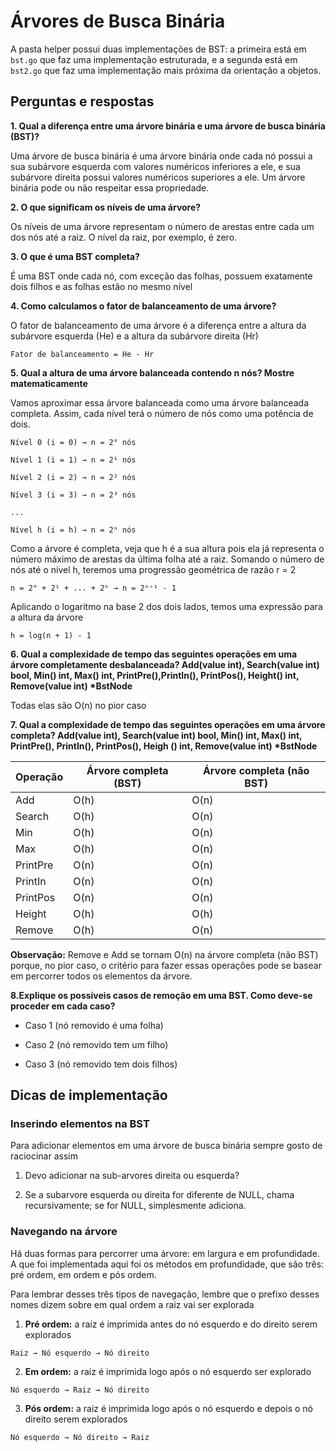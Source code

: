 # Árvores de  Busca Binária

A pasta helper possui duas implementações de BST: a primeira está em `bst.go` que faz uma implementação estruturada, e a segunda está em `bst2.go` que faz uma implementação mais próxima da orientação a objetos.

## Perguntas e respostas

**1. Qual a diferença entre uma árvore binária e uma árvore de busca binária (BST)?**

Uma árvore de busca binária é uma árvore binária onde cada nó possui a sua subárvore esquerda com valores numéricos inferiores a ele, e sua subárvore direita possui valores numéricos superiores a ele. Um árvore binária pode ou não respeitar essa propriedade.

**2. O que significam os níveis de uma árvore?**

Os níveis de uma árvore representam o número de arestas entre cada um dos nós até a raiz. O nível da raiz, por exemplo, é zero.

**3. O que é uma BST completa?**

É uma BST onde cada nó, com exceção das folhas, possuem exatamente dois filhos e as folhas estão no mesmo nível

**4. Como calculamos o fator de balanceamento de uma árvore?**

O fator de balanceamento de uma árvore é a diferença entre a altura da subárvore esquerda (He) e a altura da subárvore direita (Hr)

```
Fator de balanceamento = He - Hr
```

**5. Qual a altura de uma árvore balanceada contendo n nós? Mostre matematicamente**

Vamos aproximar essa árvore balanceada como uma árvore balanceada completa. Assim, cada nível terá o número de nós como uma potência de dois.

```
Nível 0 (i = 0) → n = 2° nós

Nível 1 (i = 1) → n = 2¹ nós

Nível 2 (i = 2) → n = 2² nós

Nível 3 (i = 3) → n = 2³ nós

...

Nível h (i = h) → n = 2ʰ nós
```

Como a árvore é completa, veja que h é a sua altura pois ela já representa o número máximo de arestas da última folha até a raiz. Somando o número de nós até o nível h, teremos uma progressão geométrica de razão r = 2

```
n = 2° + 2¹ + ... + 2ʰ → n = 2ʰ⁺¹ - 1
```

Aplicando o logaritmo na base 2 dos dois lados, temos uma expressão para a altura da árvore

```
h = log(n + 1) - 1
```

**6. Qual a complexidade de tempo das seguintes operações em uma árvore completamente desbalanceada? Add(value int), Search(value int) bool, Min() int, Max() int, PrintPre(),PrintIn(), PrintPos(), Height() int, Remove(value int) \*BstNode**

Todas elas são O(n) no pior caso

**7. Qual a complexidade de tempo das seguintes operações em uma árvore completa? Add(value int), Search(value int) bool, Min() int, Max() int, PrintPre(), PrintIn(), PrintPos(), Heigh () int, Remove(value int) \*BstNode**

| Operação | Árvore completa (BST) | Árvore completa (não BST) |
|----------|-----------------------|---------------------------|
| Add      | O(h)                  | O(n)                      |
| Search   | O(h)                  | O(n)                      |
| Min      | O(h)                  | O(n)                      |
| Max      | O(h)                  | O(n)                      |
| PrintPre | O(n)                  | O(n)                      |
| PrintIn  | O(n)                  | O(n)                      |
| PrintPos | O(n)                  | O(n)                      |
| Height   | O(h)                  | O(h)                      |
| Remove   | O(h)                  | O(n)                      |

**Observação:** Remove e Add se tornam O(n) na árvore completa (não BST) porque, no pior caso, o critério para fazer essas operações pode se basear em percorrer todos os elementos da árvore.

**8.Explique os possíveis casos de remoção em uma BST. Como deve-se proceder em cada caso?**

- Caso 1 (nó removido é uma folha)

- Caso 2 (nó removido tem um filho)

- Caso 3 (nó removido tem dois filhos)

## Dicas de implementação

### Inserindo elementos na BST

Para adicionar elementos em uma árvore de busca binária sempre gosto de raciocinar assim

1. Devo adicionar na sub-arvores direita ou esquerda?

2. Se a subarvore esquerda ou direita for diferente de NULL, chama recursivamente; se for NULL, simplesmente adiciona.

### Navegando na árvore

Há duas formas para percorrer uma árvore: em largura e em profundidade. A que foi implementada aqui foi os métodos em profundidade, que são três: pré ordem, em ordem e pós ordem.

Para lembrar desses três tipos de navegação, lembre que o prefixo desses nomes dizem sobre em qual ordem a raiz vai ser explorada

1. **Pré ordem:** a raíz é imprimida antes do nó esquerdo e do direito serem explorados

```
Raiz → Nó esquerdo → Nó direito
```

2. **Em ordem:** a raiz é imprimida logo após o nó esquerdo ser explorado

```
Nó esquerdo → Raiz → Nó direito
```

3. **Pós ordem:** a raiz é imprimida logo após o nó esquerdo e depois o nó direito serem explorados

```
Nó esquerdo → Nó direito → Raiz
```